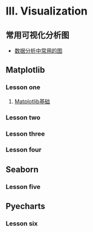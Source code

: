 # III. Visualization

## 常用可视化分析图
* [数据分析中常用的图](Visualization/01-数据分析中常用的图.md)

## Matplotlib

### Lesson one
1. [Matplotlib基础](Visualization/Matplotlib/02-Matplotlib基础.ipynb)

### Lesson two


### Lesson three


### Lesson four




## Seaborn


### Lesson five



## Pyecharts


### Lesson six

